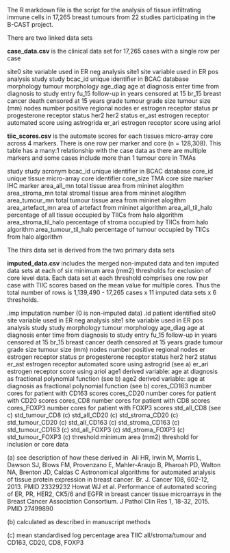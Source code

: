 The R markdown file is the script for the analysis of tissue infiltrating immune cells in 17,265 breast tumours from 22 studies participating in the B-CAST project.

There are two linked data sets

**case_data.csv** is the clinical data set for 17,265 cases with a single row per case

site0				site variable used in ER neg analysis 
site1				site variable used in ER pos analysis
study				study
bcac_id    	unique identifier in BCAC database
morphology	tumour morphology
age_diag		age at diagnosis
enter				time from diagnosis to study entry
fu_15				follow-up in years censored at 15 
br_15				breast cancer death censored at 15 years
grade				tumour grade
size				tumour size (mm)
nodes				number positive regional nodes
er				  estrogen receptor status
pr				  progesterone receptor status
her2				her2 status
er_ast			estrogen receptor automated score using astrogrida
er_ari			estrogen receptor score using ariol


**tiic_scores.csv** is the automate scores for each tissues micro-array core across 4 markers.  There is one row per marker and core (n = 128,308).
This table has a many:1 relationship with the case data as there are multiple markers and some cases include more than 1 tumour core in TMAs

study				          study acronym
bcac_id			          unique identifier in BCAC database
core_id			          unique tissue micro-array core identifier
core_size			        TMA core size
marker			           IHC marker
area_all_mn			      total tissue area from mininet alogithm
area_stroma_mn		    total stromal tissue area from mininet alogithm
area_tumour_mn 		    total tumour tissue area from mininet alogithm
area_artefact_mn		  area of artefact from mininet algorithm
area_all_til_halo		  percentage of all tissue occupied by TIICs from halo algorithm
area_stroma_til_halo 	percentage of stroma occupied by TIICs from halo algorithm
area_tumour_til_halo	percentage of tumour occupied by TIICs from halo algorithm

The thirs data set is derived from the two primary data sets

**imputed_data.csv** includes the merged non-imputed data and ten imputed data sets at each of six minimum area (mm2) thresholds for exclusion of core level data. 
Each data set at each threshold comprises one row per case with TIIC scores based on the mean value for multiple cores.
Thus the total number of rows is 1,139,490 - 17,265 cases x 11 imputed data sets x 6 thresholds.

.imp				       imputation number (0 is non-imputed data)
.id				         patient identified
site0				       site variable used in ER neg analysis 
site1				       site variable used in ER pos analysis
study				       study
morphology			   tumour morphology
age_diag			     age at diagnosis
enter				       time from diagnosis to study entry
fu_15				       follow-up in years censored at 15 
br_15				        breast cancer death censored at 15 years
grade				        tumour grade
size				        tumour size (mm)
nodes				        number positive regional nodes
er				          estrogen receptor status
pr				          progesterone receptor status
her2				        her2 status
er_ast				      estrogen receptor automated score using astrogrid (see a)
er_ari				      estrogen receptor score using ariol
age1	derived       variable: age at diagnosis as fractional polynomial function (see b)
age2	derived       variable: age at diagnosis as fractional polynomial function (see b)
cores_CD163		      number cores for patient with CD163 scores
cores_CD20			    number cores for patient with CD20 scores
cores_CD8			      number cores for patient with CD8 scores
cores_FOXP3		      number cores for patient with FOXP3 scores
std_all_CD8			    (see c)
std_tumour_CD8		  (c)
std_all_CD20		    (c)
std_stroma_CD20		  (c)
std_tumour_CD20		  (c)
std_all_CD163		    (c)
std_stroma_CD163		(c)
std_tumour_CD163		(c)
std_all_FOXP3		    (c)
std_stroma_FOXP3		(c)
std_tumour_FOXP3		(c)
threshold			      minimum area (mm2) threshold for inclusion or core data

(a) 	see description of how these derived in  Ali HR, Irwin M, Morris L, Dawson SJ, Blows FM, Provenzano E, Mahler-Araujo B, Pharoah PD, Walton NA, Brenton JD, Caldas C   Astronomical algorithms for automated analysis of tissue protein expression in breast cancer.  Br. J. Cancer  108, 602-12, 2013.  PMID 23329232 Howat WJ et al.  Performance of automated scoring of ER, PR, HER2, CK5/6 and EGFR in breast cancer tissue microarrays in the Breast Cancer Association Consortium.  J Pathol Clin Res  1, 18-32, 2015.  PMID 27499890

(b) 	calculated as described in manuscript methods

(c) 	mean standardised log percentage area TIIC all/stroma/tumour and CD163, CD20, CD8, FOXP3
